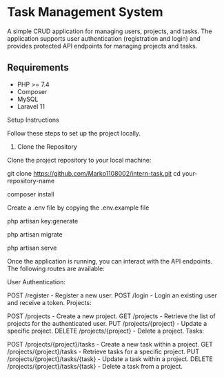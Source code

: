 # Task Management System

A simple CRUD application for managing users, projects, and tasks. The application supports user authentication (registration and login) and provides protected API endpoints for managing projects and tasks.

## Requirements

-   PHP >= 7.4
-   Composer
-   MySQL
-   Laravel 11

Setup Instructions

Follow these steps to set up the project locally.

1. Clone the Repository

Clone the project repository to your local machine:

git clone https://github.com/Marko1108002/intern-task.git
cd your-repository-name

composer install

Create a .env file by copying the .env.example file

php artisan key:generate

php artisan migrate

php artisan serve

Once the application is running, you can interact with the API endpoints. The following routes are available:

User Authentication:

POST /register - Register a new user.
POST /login - Login an existing user and receive a token.
Projects:

POST /projects - Create a new project.
GET /projects - Retrieve the list of projects for the authenticated user.
PUT /projects/{project} - Update a specific project.
DELETE /projects/{project} - Delete a project.
Tasks:

POST /projects/{project}/tasks - Create a new task within a project.
GET /projects/{project}/tasks - Retrieve tasks for a specific project.
PUT /projects/{project}/tasks/{task} - Update a task within a project.
DELETE /projects/{project}/tasks/{task} - Delete a task from a project.
